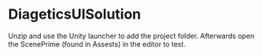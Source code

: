 # DiageticsUISolution

Unzip and use the Unity launcher to add the project folder. Afterwards open the ScenePrime (found in Assests) in the editor to test.
